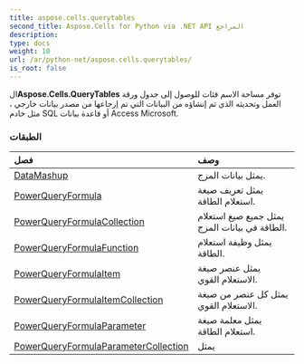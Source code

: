```yaml
---
title: aspose.cells.querytables
second_title: Aspose.Cells for Python via .NET API المراجع
description:
type: docs
weight: 10
url: /ar/python-net/aspose.cells.querytables/
is_root: false
---
```

 ال**Aspose.Cells.QueryTables** توفر مساحة الاسم فئات للوصول إلى جدول ورقة العمل وتحديثه الذي تم إنشاؤه من البيانات التي تم إرجاعها من مصدر بيانات خارجي ، مثل خادم SQL أو قاعدة بيانات Access Microsoft.

###  الطبقات
| فصل| وصف|
| :- | :- |
| [DataMashup](/cells/ar/python-net/aspose.cells.querytables/datamashup) | يمثل بيانات المزج.|
| [PowerQueryFormula](/cells/ar/python-net/aspose.cells.querytables/powerqueryformula) | يمثل تعريف صيغة استعلام الطاقة.|
| [PowerQueryFormulaCollection](/cells/ar/python-net/aspose.cells.querytables/powerqueryformulacollection) | يمثل جميع صيغ استعلام الطاقة في بيانات المزج.|
| [PowerQueryFormulaFunction](/cells/ar/python-net/aspose.cells.querytables/powerqueryformulafunction) | يمثل وظيفة استعلام الطاقة.|
| [PowerQueryFormulaItem](/cells/ar/python-net/aspose.cells.querytables/powerqueryformulaitem) | يمثل عنصر صيغة الاستعلام القوي.|
| [PowerQueryFormulaItemCollection](/cells/ar/python-net/aspose.cells.querytables/powerqueryformulaitemcollection) | يمثل كل عنصر من صيغة الاستعلام القوي.|
| [PowerQueryFormulaParameter](/cells/ar/python-net/aspose.cells.querytables/powerqueryformulaparameter) | يمثل معلمة صيغة استعلام الطاقة.|
| [PowerQueryFormulaParameterCollection](/cells/ar/python-net/aspose.cells.querytables/powerqueryformulaparametercollection) |يمثل|



